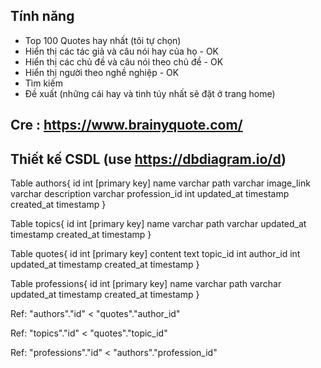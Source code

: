 ## Tính năng

- Top 100 Quotes hay nhất (tôi tự chọn)
- Hiển thị các tác giả và câu nói hay của họ - OK
- Hiển thị các chủ đề và câu nói theo chủ đề - OK
- Hiển thị người theo nghề nghiệp - OK
- Tìm kiếm
- Đề xuất (những cái hay và tinh túy nhất sẽ đặt ở trang home)

## Cre : https://www.brainyquote.com/

## Thiết kế CSDL (use https://dbdiagram.io/d)

Table authors{
  id int [primary key]
  name varchar
  path varchar
  image_link varchar
  description varchar
  profession_id int
  updated_at timestamp
  created_at timestamp
}

Table topics{
  id int [primary key]
  name varchar
  path varchar
  updated_at timestamp
  created_at timestamp
}

Table quotes{
  id int [primary key]
  content text
  topic_id int
  author_id int
  updated_at timestamp
  created_at timestamp
}

Table professions{
  id int [primary key]
  name varchar
  path varchar
  updated_at timestamp
  created_at timestamp
}

Ref: "authors"."id" < "quotes"."author_id"

Ref: "topics"."id" < "quotes"."topic_id"

Ref: "professions"."id" < "authors"."profession_id"

